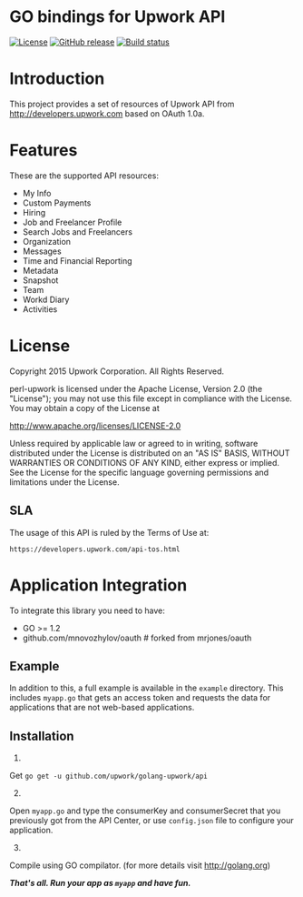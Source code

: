 GO bindings for Upwork API
============

[![License](http://img.shields.io/packagist/l/upwork/php-upwork.svg)](http://www.apache.org/licenses/LICENSE-2.0.html)
[![GitHub release](https://img.shields.io/github/release/upwork/golang-upwork.svg)](https://github.com/upwork/golang-upwork/releases)
[![Build status](https://travis-ci.org/upwork/golang-upwork.svg)](http://travis-ci.org/upwork/golang-upwork)

# Introduction
This project provides a set of resources of Upwork API from http://developers.upwork.com
 based on OAuth 1.0a.

# Features
These are the supported API resources:

* My Info
* Custom Payments
* Hiring
* Job and Freelancer Profile
* Search Jobs and Freelancers
* Organization
* Messages
* Time and Financial Reporting
* Metadata
* Snapshot
* Team
* Workd Diary
* Activities

# License

Copyright 2015 Upwork Corporation. All Rights Reserved.

perl-upwork is licensed under the Apache License, Version 2.0 (the "License");
you may not use this file except in compliance with the License.
You may obtain a copy of the License at

http://www.apache.org/licenses/LICENSE-2.0

Unless required by applicable law or agreed to in writing, software
distributed under the License is distributed on an "AS IS" BASIS,
WITHOUT WARRANTIES OR CONDITIONS OF ANY KIND, either express or implied.
See the License for the specific language governing permissions and
limitations under the License.

## SLA
The usage of this API is ruled by the Terms of Use at:

    https://developers.upwork.com/api-tos.html

# Application Integration
To integrate this library you need to have:

* GO >= 1.2
* github.com/mnovozhylov/oauth # forked from mrjones/oauth

## Example
In addition to this, a full example is available in the `example` directory. 
This includes `myapp.go` that gets an access token and requests the data
for applications that are not web-based applications.

## Installation
1.
Get `go get -u github.com/upwork/golang-upwork/api`

2.
Open `myapp.go` and type the consumerKey and consumerSecret that you previously got from the API Center,
or use `config.json` file to configure your application.

3.
Compile using GO compilator. (for more details visit http://golang.org)

***That's all. Run your app as `myapp` and have fun.***

